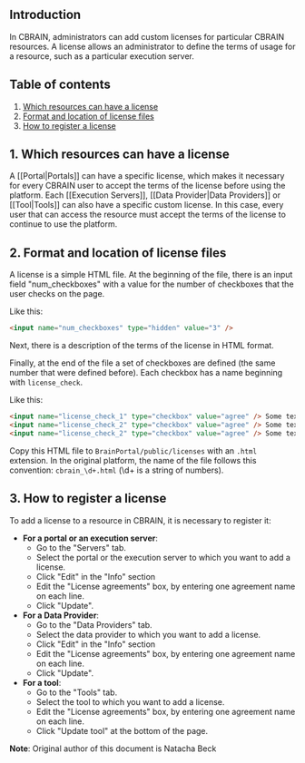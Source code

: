## Introduction

In CBRAIN, administrators can add custom licenses for particular CBRAIN resources. A license allows an administrator to define the terms of usage for a resource, such as a particular execution server.

## Table of contents

1. [Which resources can have a license](#which)
2. [Format and location of license files](#for_and_loc)
3. [How to register a license](#register)

<a name="which" />

## 1. Which resources can have a license

A [[Portal|Portals]] can have a specific license, which makes it
necessary for every CBRAIN user to accept the terms of the license
before using the platform.  Each [[Execution Servers]],
[[Data Provider|Data Providers]] or [[Tool|Tools]] can also have a
specific custom license. In this case, every user that can access
the resource must accept the terms of the license to continue to
use the platform.

<a name="for_and_loc" />

## 2. Format and location of license files

A license is a simple HTML file. At the beginning of the file, there is an input field "num_checkboxes"
with a value for the number of checkboxes that the user checks on the page.

Like this:

```html
<input name="num_checkboxes" type="hidden" value="3" />
```

Next, there is a description of the terms of the license in HTML format.

Finally, at the end of the file a set of checkboxes are defined (the same
number that were defined before). Each checkbox has a name beginning with
`license_check`.

Like this:

```html
<input name="license_check_1" type="checkbox" value="agree" /> Some text
<input name="license_check_2" type="checkbox" value="agree" /> Some text
<input name="license_check_2" type="checkbox" value="agree" /> Some text
```
Copy this HTML file to `BrainPortal/public/licenses` with an `.html` extension.
In the original platform, the name of the file follows this convention:
`cbrain_\d+.html` (\d+ is a string of numbers).

<a name="register" />

## 3. How to register a license

To add a license to a resource in CBRAIN, it is necessary to register it:
* **For a portal or an execution server**:
  * Go to the "Servers" tab.
  * Select the portal or the execution server to which you want to add a license.
  * Click "Edit" in the "Info" section
  * Edit the "License agreements" box, by entering one agreement name on each line.
  * Click "Update".
* **For a Data Provider**:
  * Go to the "Data Providers" tab.
  * Select the data provider to which you want to add a license.
  * Click "Edit" in the "Info" section
  * Edit the "License agreements" box, by entering one agreement name on each line.
  * Click "Update".
* **For a tool**:
  * Go to the "Tools" tab.
  * Select the tool to which you want to add a license.
  * Edit the "License agreements" box, by entering one agreement name on each line.
  * Click "Update tool" at the bottom of the page.

**Note**: Original author of this document is Natacha Beck